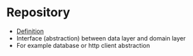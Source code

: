 # Repository
- [Definition](https://learn.microsoft.com/en-us/previous-versions/msp-n-p/ff649690(v=pandp.10))
- Interface (abstraction) between data layer and domain layer
- For example database or http client abstraction